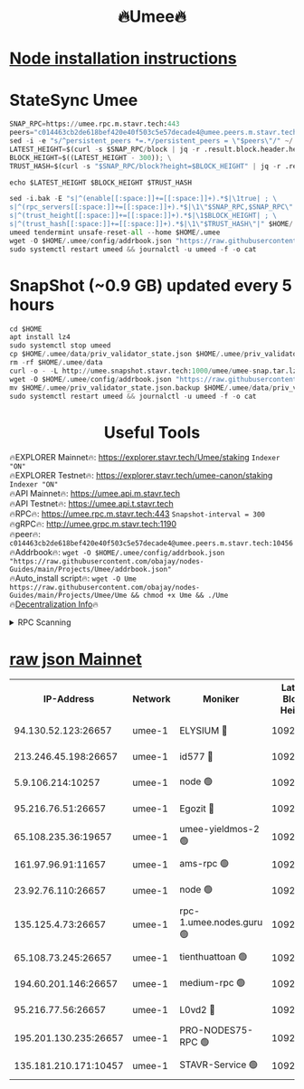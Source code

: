 <h1 align="center"> 🔥Umee🔥</h1>


[Node installation instructions](https://github.com/obajay/nodes-Guides/tree/main/Projects/Umee)
=
# StateSync Umee
```python
SNAP_RPC=https://umee.rpc.m.stavr.tech:443
peers="c014463cb2de618bef420e40f503c5e57decade4@umee.peers.m.stavr.tech:10456"
sed -i -e "s/^persistent_peers *=.*/persistent_peers = \"$peers\"/" ~/.umee/config/config.toml
LATEST_HEIGHT=$(curl -s $SNAP_RPC/block | jq -r .result.block.header.height); \
BLOCK_HEIGHT=$((LATEST_HEIGHT - 300)); \
TRUST_HASH=$(curl -s "$SNAP_RPC/block?height=$BLOCK_HEIGHT" | jq -r .result.block_id.hash)

echo $LATEST_HEIGHT $BLOCK_HEIGHT $TRUST_HASH

sed -i.bak -E "s|^(enable[[:space:]]+=[[:space:]]+).*$|\1true| ; \
s|^(rpc_servers[[:space:]]+=[[:space:]]+).*$|\1\"$SNAP_RPC,$SNAP_RPC\"| ; \
s|^(trust_height[[:space:]]+=[[:space:]]+).*$|\1$BLOCK_HEIGHT| ; \
s|^(trust_hash[[:space:]]+=[[:space:]]+).*$|\1\"$TRUST_HASH\"|" $HOME/.umee/config/config.toml
umeed tendermint unsafe-reset-all --home $HOME/.umee
wget -O $HOME/.umee/config/addrbook.json "https://raw.githubusercontent.com/obajay/nodes-Guides/main/Projects/Umee/addrbook.json"
sudo systemctl restart umeed && journalctl -u umeed -f -o cat
```
# SnapShot (~0.9 GB) updated every 5 hours
```python
cd $HOME
apt install lz4
sudo systemctl stop umeed
cp $HOME/.umee/data/priv_validator_state.json $HOME/.umee/priv_validator_state.json.backup
rm -rf $HOME/.umee/data
curl -o - -L http://umee.snapshot.stavr.tech:1000/umee/umee-snap.tar.lz4 | lz4 -c -d - | tar -x -C $HOME/.umee --strip-components 2
wget -O $HOME/.umee/config/addrbook.json "https://raw.githubusercontent.com/obajay/nodes-Guides/main/Projects/Umee/addrbook.json"
mv $HOME/.umee/priv_validator_state.json.backup $HOME/.umee/data/priv_validator_state.json
sudo systemctl restart umeed && journalctl -u umeed -f -o cat
```
 <h1 align="center"> Useful Tools</h1>

🔥EXPLORER Mainnet🔥:      https://explorer.stavr.tech/Umee/staking             `Indexer "ON"` \
🔥EXPLORER Testnet🔥:        https://explorer.stavr.tech/umee-canon/staking      `Indexer "ON"` \
🔥API Mainnet🔥:                   https://umee.api.m.stavr.tech \
🔥API Testnet🔥:                     https://umee.api.t.stavr.tech \
🔥RPC🔥:                           https://umee.rpc.m.stavr.tech:443                     `Snapshot-interval = 300` \
🔥gRPC🔥:                              http://umee.grpc.m.stavr.tech:1190 \
🔥peer🔥:                     `c014463cb2de618bef420e40f503c5e57decade4@umee.peers.m.stavr.tech:10456` \
🔥Addrbook🔥:    ```wget -O $HOME/.umee/config/addrbook.json "https://raw.githubusercontent.com/obajay/nodes-Guides/main/Projects/Umee/addrbook.json"``` \
🔥Auto_install script🔥: ```wget -O Ume https://raw.githubusercontent.com/obajay/nodes-Guides/main/Projects/Umee/Ume && chmod +x Ume && ./Ume``` \
🔥[Decentralization Info](https://github.com/obajay/StateSync-snapshots/tree/main/Projects/Umee/Decentralization)🔥

<details>
<summary>RPC Scanning</summary>

<h2 align="center"> We scan nodes in real time every 4 hours. And we provide the final result of RPC endpoints.
We cannot influence the operation of these nodes in any way. </h2>


```python
If Voting Power is higher than 0 --> then the Node is a validator of the network and may be subject to attack and be a potential threat to the chain.
```
```python
We marked such validators with a red symbol
```

</details>

[raw json Mainnet](https://rpc-check.umeem.stavr.tech/umeem/rpc-umeem-result.json)
=



<table><tr><th>IP-Address</th><th>Network</th><th>Moniker</th><th>Latest Block Height</th><th>Earliest Block Height</th><th>Catching Up</th><th>Tx Index</th><th>Voting Power</th><th>Scan Time</th></tr><tr><td>94.130.52.123:26657</td><td>umee-1</td><td>ELYSIUM 🔴</td><td>10929314</td><td>3216011</td><td>False</td><td>on</td><td>23171290</td><td>2024-03-08T15:58:42.081794283UTC</td></tr><tr><td>213.246.45.198:26657</td><td>umee-1</td><td>id577 🔴</td><td>10929285</td><td>7100001</td><td>False</td><td>on</td><td>35124365</td><td>2024-03-08T15:55:46.402522889UTC</td></tr><tr><td>5.9.106.214:10257</td><td>umee-1</td><td>node 🟢</td><td>10929306</td><td>7942001</td><td>False</td><td>on</td><td>0</td><td>2024-03-08T15:57:51.800606884UTC</td></tr><tr><td>95.216.76.51:26657</td><td>umee-1</td><td>Egozit 🔴</td><td>10929314</td><td>8262001</td><td>False</td><td>off</td><td>38739602</td><td>2024-03-08T15:58:41.781712361UTC</td></tr><tr><td>65.108.235.36:19657</td><td>umee-1</td><td>umee-yieldmos-2 🟢</td><td>10929270</td><td>9575548</td><td>False</td><td>on</td><td>0</td><td>2024-03-08T15:54:22.397180219UTC</td></tr><tr><td>161.97.96.91:11657</td><td>umee-1</td><td>ams-rpc 🟢</td><td>10929326</td><td>10352001</td><td>False</td><td>on</td><td>0</td><td>2024-03-08T15:59:49.536864603UTC</td></tr><tr><td>23.92.76.110:26657</td><td>umee-1</td><td>node 🟢</td><td>10929337</td><td>10526001</td><td>False</td><td>on</td><td>0</td><td>2024-03-08T16:00:53.522033347UTC</td></tr><tr><td>135.125.4.73:26657</td><td>umee-1</td><td>rpc-1.umee.nodes.guru 🟢</td><td>10929315</td><td>10691018</td><td>False</td><td>on</td><td>0</td><td>2024-03-08T15:58:42.327904230UTC</td></tr><tr><td>65.108.73.245:26657</td><td>umee-1</td><td>tienthuattoan 🟢</td><td>10929294</td><td>10787155</td><td>False</td><td>on</td><td>0</td><td>2024-03-08T15:56:41.205564894UTC</td></tr><tr><td>194.60.201.146:26657</td><td>umee-1</td><td>medium-rpc 🟢</td><td>10929287</td><td>10823243</td><td>False</td><td>on</td><td>0</td><td>2024-03-08T15:55:59.681590460UTC</td></tr><tr><td>95.216.77.56:26657</td><td>umee-1</td><td>L0vd2 🔴</td><td>10929326</td><td>10829326</td><td>False</td><td>off</td><td>38476378</td><td>2024-03-08T15:59:49.250579266UTC</td></tr><tr><td>195.201.130.235:26657</td><td>umee-1</td><td>PRO-NODES75-RPC 🟢</td><td>10929304</td><td>10881705</td><td>False</td><td>on</td><td>0</td><td>2024-03-08T15:57:41.399865264UTC</td></tr><tr><td>135.181.210.171:10457</td><td>umee-1</td><td>STAVR-Service 🟢</td><td>10929318</td><td>10926616</td><td>False</td><td>on</td><td>0</td><td>2024-03-08T15:59:03.652109464UTC</td></tr></table>
